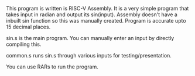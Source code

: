 This program is written is RISC-V Assembly. It is a very simple program that takes input in radian and output its sin(input).
Assembly doesn't have a inbuilt sin function so this was manually created. Program is accurate upto 15 decimal places.

sin.s is the main program. You can manually enter an input by directly compiling this. 

common.s runs sin.s through various inputs for testing/presentation. 

You can use RARs to run the program.